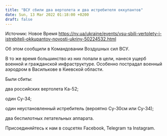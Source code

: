 ```yaml
---
title: "ВСУ сбили два вертолета и два истребителя оккупантов"
date: Sun, 13 Mar 2022 01:18:00 +0200
draft: false
---
```

Источник: Новое Время https://nv.ua/ukraine/events/vsu-sbili-vertolety-i-istrebiteli-okkupantov-novosti-ukriny-50224532.html


Об этом сообщили в Командовании Воздушных сил ВСУ.

В то же время большинство из них попали в цели, нанеся ущерб военной и гражданской инфраструктуре. Особенно пострадал военный аэродром в Василькове в Киевской области.

Были сбиты:

два российских вертолета Ка-52;

один Су-34;

один неустановленный истребитель (вероятно Су-30см или Су-34);

два беспилотных летательных аппарата.

Присоединяйтесь к нам в соцсетях Facebook, Telegram та Instagram.

